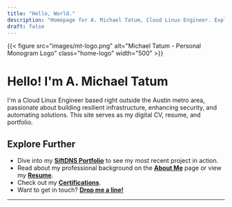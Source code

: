 ```yaml
---
title: "Hello, World."
description: "Homepage for A. Michael Tatum, Cloud Linux Engineer. Explore projects, articles, and more."
draft: false
---
```


<div class="homepage-logo-strip">
  {{< figure src="images/mt-logo.png" alt="Michael Tatum - Personal Monogram Logo" class="home-logo" width="500" >}}
</div>

# Hello! I'm A. Michael Tatum

I'm a Cloud Linux Engineer based right outside the Austin metro area, passionate about building resilient infrastructure, enhancing security, and automating solutions. This site serves as my digital CV, resume, and portfolio.

## Explore Further
* Dive into my **[SiftDNS Portfolio](/siftdns/)** to see my most recent project in action.
* Read about my professional background on the **[About Me](/about/)** page or view my **[Resume](/resume/)**.
* Check out my **[Certifications](/certs/)**.
* Want to get in touch? **[Drop me a line!](/contact/)**

---
